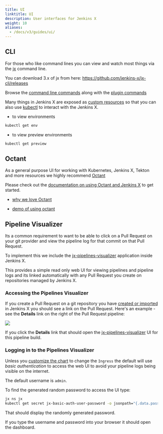 ```yaml
---
title: UI
linktitle: UI
description: User interfaces for Jenkins X
weight: 10
aliases:
  - /docs/v3/guides/ui/
---
```



## CLI

For those who like command lines you can view and watch most things via the [jx](/docs/v3/guides/jx3/) command line.

You can download 3.x of jx from here: https://github.com/jenkins-x/jx-cli/releases

Browse the [command line commands](https://github.com/jenkins-x/jx-cli/blob/master/docs/cmd/jx.md) along with the [plugin commands](https://github.com/jenkins-x/jx-cli#plugins) 

Many things in Jenkins X are exposed as [custom resources](https://kubernetes.io/docs/concepts/extend-kubernetes/api-extension/custom-resources/) so that you can also use [kubectl](https://kubernetes.io/docs/tasks/tools/install-kubectl/) to interact with the Jenkins X.

* to view environments

```bash
kubectl get env
```

* to view preview environments

```bash
kubectl get preview
```



## Octant

As a general purpose UI for working with Kubernetes, Jenkins X, Tekton and more resources we highly recommend [Octant](https://octant.dev/)

Please check out the [documentation on using Octant and Jenkins X](/docs/reference/components/ui/) to get started.

* [why we love Octant](/blog/2020/08/06/octant-jx/) 

* [demo of using octant](/blog/2020/08/06/octant-jx/#demo)

## Pipeline Visualizer

Its a common requirement to want to be able to click on a Pull Request on your git provider and view the pipeline log for that commit on that Pull Request.

To implement this we include the [jx-pipelines-visualizer](https://github.com/jenkins-x/jx-pipelines-visualizer) application inside Jenkins X.

This provides a simple read only web UI for viewing pipelines and pipeline logs and its linked automatically with any Pull Request you create on repositories managed by Jenkins X.

### Accessing the Pipelines Visualizer

If you create a Pull Request on a git repository you have [created or imported]() in Jenkins X you should see a link on the Pull Request. Here's an example - see the **Details** link on the right of the Pull Request pipeline:

<img src="/images/quickstart/pr-link.png" class="img-thumbnail">

If you click the **Details** link that should open the [jx-pipelines-visualizer](https://github.com/jenkins-x/jx-pipelines-visualizer) UI for this pipeline build.

### Logging in to the Pipelines Visualizer

Unless you [customize the chart](/docs/v3/guides/apps/#customising-charts) to change the `Ingress` the default will use _basic authentication_ to access the web UI to avoid your pipeline logs being visible on the internet.

The default username is `admin`. 

To find the generated random password to access the UI type:

```bash 
jx ns jx
kubectl get secret jx-basic-auth-user-password -o jsonpath="{.data.password}" | base64 --decode
```

That should display the randomly generated password.

If you type the username and password into your browser it should open the dashboard.


